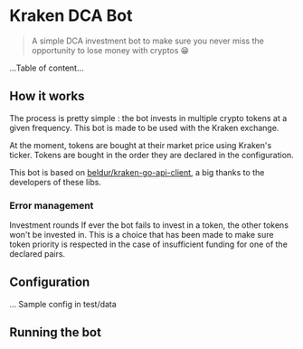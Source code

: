 # Kraken DCA Bot

> A simple DCA investment bot to make sure you never miss the opportunity to lose money with cryptos 😁

...Table of content...

## How it works

The process is pretty simple : the bot invests in multiple crypto tokens at a given frequency.
This bot is made to be used with the Kraken exchange.

At the moment, tokens are bought at their market price using Kraken's ticker.
Tokens are bought in the order they are declared in the configuration.

This bot is based on [beldur/kraken-go-api-client](https://github.com/beldur/kraken-go-api-client), a big thanks to the 
developers of these libs.

### Error management

Investment rounds If ever the bot fails to invest in a token, the other tokens won't be invested in.
This is a choice that has been made to make sure token priority is respected in the case of insufficient funding for one
of the declared pairs.

## Configuration

...
Sample config in test/data

## Running the bot